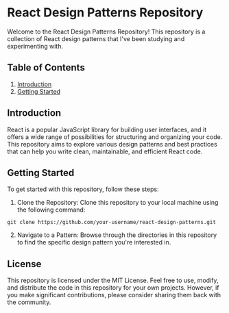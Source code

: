 # React Design Patterns Repository

Welcome to the React Design Patterns Repository! This repository is a collection of React design patterns that I've been studying and experimenting with.

## Table of Contents

1. [Introduction](#introduction)
2. [Getting Started](#getting-started)

## Introduction
React is a popular JavaScript library for building user interfaces, and it offers a wide range of possibilities for structuring and organizing your code. This repository aims to explore various design patterns and best practices that can help you write clean, maintainable, and efficient React code.


## Getting Started
To get started with this repository, follow these steps:

1. Clone the Repository: Clone this repository to your local machine using the following command:

```shell
git clone https://github.com/your-username/react-design-patterns.git
```
2. Navigate to a Pattern: Browse through the directories in this repository to find the specific design pattern you're interested in.


## License
This repository is licensed under the MIT License. Feel free to use, modify, and distribute the code in this repository for your own projects. However, if you make significant contributions, please consider sharing them back with the community.
